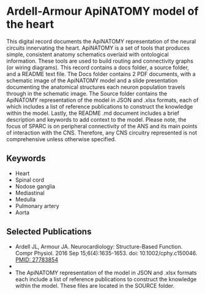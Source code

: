 # Ardell-Armour ApiNATOMY model of the heart

This digital record documents the ApiNATOMY representation of the neural circuits innervating the heart. ApiNATOMY is a set of tools that produces simple, consistent anatomy schematics overlaid with ontological information. These tools are used to build routing and connectivity graphs (or wiring diagrams). This record contains a docs folder, a source folder, and a README text file. The Docs folder contains 2 PDF documents, with a schematic image of the ApiNATOMY model and a slide presentation documenting the anatomical structures each neuron population travels through in the schematic image. The Source folder contains the ApiNATOMY representation of the model in JSON and .xlsx formats, each of which includes a list of reference publications to construct the knowledge within the model.  Lastly, the README .md document includes a brief description and keywords to add context to the model. Please note, the focus of SPARC is on peripheral connectivity of the ANS and its main points of interaction with the CNS. Therefore, any CNS circuitry represented is not comprehensive unless otherwise specified.

## Keywords
* Heart
* Spinal cord
* Nodose ganglia
* Mediastinal
* Medulla
* Pulmonary artery
* Aorta

## Selected Publications
* Ardell JL, Armour JA. Neurocardiology: Structure-Based Function. Compr Physiol. 2016 Sep 15;6(4):1635-1653. doi: 10.1002/cphy.c150046. [PMID: 27783854](https://pubmed.ncbi.nlm.nih.gov/27783854/)
* 
* The ApiNATOMY representation of the model in JSON and .xlsx formats each include a list of reference publications to construct the knowledge within the model. These files are located in the SOURCE folder.
